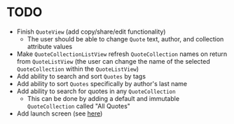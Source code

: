 # TODO

- Finish `QuoteView` (add copy/share/edit functionality)
  - The user should be able to change `Quote` text, author, and collection attribute values
- Make `QuoteCollectionListView` refresh `QuoteCollection` names on return from `QuoteListView` (the user can change the name of the selected `QuoteCollection` within the `QuoteListView`)
- Add ability to search and sort `Quotes` by tags
- Add ability to sort `Quotes` specifically by author's last name
- Add ability to search for quotes in any `QuoteCollection`
  - This can be done by adding a default and immutable `QuoteCollection` called "All Quotes"
- Add launch screen (see [here](https://betterprogramming.pub/launch-screen-with-swiftui-bd2958771f3b))
